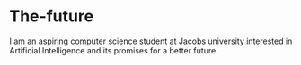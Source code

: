# The-future
I am an aspiring computer science student at Jacobs university interested in 
Artificial Intelligence and its promises for a better future.

